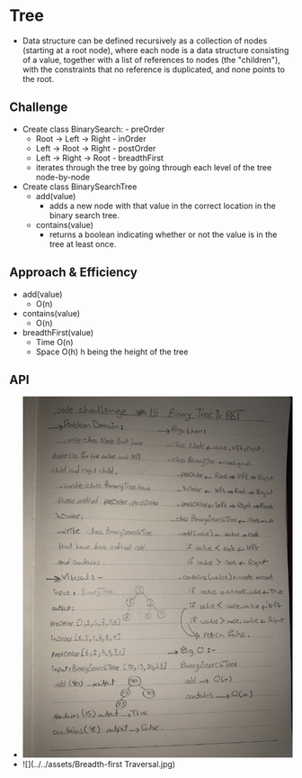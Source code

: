 # Tree
  - Data structure can be defined recursively as a collection of nodes (starting at a root node), where each node is a data structure consisting of a value, together with a list of references to nodes (the "children"), with the constraints that no reference is duplicated, and none points to the root.

## Challenge
   - Create class BinarySearch:
    - preOrder
      - Root -> Left -> Right 
    - inOrder
      - Left -> Root -> Right 
    - postOrder
      - Left -> Right -> Root
    - breadthFirst
      - iterates through the tree by going through each level of the tree node-by-node
  - Create class BinarySearchTree
    - add(value)
      - adds a new node with that value in the correct location in the binary search tree.
    - contains(value)
      - returns a boolean indicating whether or not the value is in the tree at least once.


## Approach & Efficiency
   - add(value)
     - O(n)
   - contains(value)
     - O(n)
   - breadthFirst(value)
     - Time O(n) 
     - Space O(h) h being the height of the tree

## API
  - ![](../../assets/tree.jpg)
  - ![](../../assets/Breadth-first Traversal.jpg)
